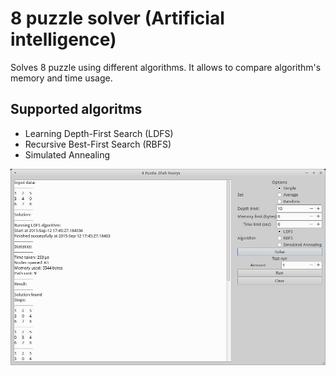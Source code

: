 # 8 puzzle solver (Artificial intelligence)
Solves 8 puzzle using different algorithms. It allows to compare algorithm's memory and time usage.

## Supported algoritms
-  Learning Depth-First Search (LDFS)
-  Recursive Best-First Search (RBFS)
-  Simulated Annealing


![screenshot.jpg](screenshot.jpg)
